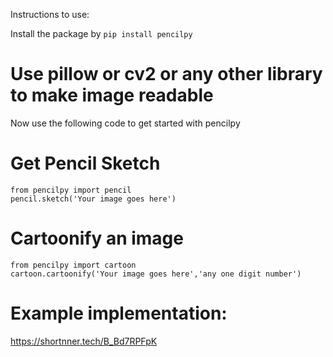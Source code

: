 Instructions to use:

Install the package by   ```pip install pencilpy```

# Use pillow or cv2 or any other library to make image readable

Now use the following code to get started with pencilpy

# Get  Pencil Sketch 

```
from pencilpy import pencil
pencil.sketch('Your image goes here')
```



# Cartoonify an image
```
from pencilpy import cartoon
cartoon.cartoonify('Your image goes here','any one digit number')
```


# Example implementation:
https://shortnner.tech/B_Bd7RPFpK
